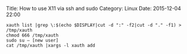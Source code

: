 Title: How to use X11 via ssh and sudo
Category: Linux
Date: 2015-12-04 22:00

```
xauth list |grep \:$(echo $DISPLAY|cut -d ":" -f2|cut -d "." -f1) > /tmp/xauth
chmod 666 /tmp/xauth
sudo su – [new user]
cat /tmp/xauth |xargs -l xauth add  
```

